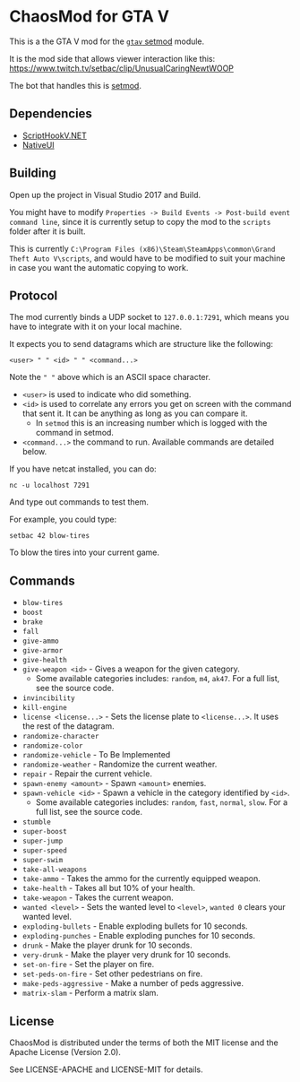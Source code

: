# ChaosMod for GTA V

This is a the GTA V mod for the [`gtav` setmod] module.

It is the mod side that allows viewer interaction like this:
https://www.twitch.tv/setbac/clip/UnusualCaringNewtWOOP

The bot that handles this is [setmod].

[`gtav` setmod]: https://github.com/udoprog/setmod#gtav
[setmod]: https://github.com/udoprog/setmod

## Dependencies

* [ScriptHookV.NET](https://www.gta5-mods.com/tools/scripthookv-net)
* [NativeUI](https://github.com/Guad/NativeUI/releases/)

## Building

Open up the project in Visual Studio 2017 and Build.

You might have to modify `Properties -> Build Events -> Post-build event command line`,
since it is currently setup to copy the mod to the `scripts` folder after it is built.

This is currently `C:\Program Files (x86)\Steam\SteamApps\common\Grand Theft Auto V\scripts`,
and would have to be modified to suit your machine in case you want the automatic copying to work.

## Protocol

The mod currently binds a UDP socket to `127.0.0.1:7291`, which means you have to integrate with it on your local machine.

It expects you to send datagrams which are structure like the following:

```
<user> " " <id> " " <command...>
```

Note the `" "` above which is an ASCII space character.

* `<user>` is used to indicate who did something.
* `<id>` is used to correlate any errors you get on screen with the command that sent it. It can be anything as long as you can compare it.
  - In `setmod` this is an increasing number which is logged with the command in setmod.
* `<command...>` the command to run. Available commands are detailed below.

If you have netcat installed, you can do:

```
nc -u localhost 7291
```

And type out commands to test them.

For example, you could type:

```
setbac 42 blow-tires
```

To blow the tires into your current game.

## Commands

* `blow-tires`
* `boost`
* `brake`
* `fall`
* `give-ammo`
* `give-armor`
* `give-health`
* `give-weapon <id>` - Gives a weapon for the given category.
  - Some available categories includes: `random`, `m4`, `ak47`.
    For a full list, see the source code.
* `invincibility`
* `kill-engine`
* `license <license...>` - Sets the license plate to `<license...>`. It uses the rest of the datagram.
* `randomize-character`
* `randomize-color`
* `randomize-vehicle` - To Be Implemented
* `randomize-weather` - Randomize the current weather.
* `repair` - Repair the current vehicle.
* `spawn-enemy <amount>` - Spawn `<amount>` enemies.
* `spawn-vehicle <id>` - Spawn a vehicle in the category identified by `<id>`.
  - Some available categories includes: `random`, `fast`, `normal`, `slow`.
    For a full list, see the source code.
* `stumble`
* `super-boost`
* `super-jump`
* `super-speed`
* `super-swim`
* `take-all-weapons`
* `take-ammo` - Takes the ammo for the currently equipped weapon.
* `take-health` - Takes all but 10% of your health.
* `take-weapon` - Takes the current weapon.
* `wanted <level>` - Sets the wanted level to `<level>`, `wanted 0` clears your wanted level.
* `exploding-bullets` - Enable exploding bullets for 10 seconds.
* `exploding-punches` - Enable exploding punches for 10 seconds.
* `drunk` - Make the player drunk for 10 seconds.
* `very-drunk` - Make the player very drunk for 10 seconds.
* `set-on-fire` - Set the player on fire.
* `set-peds-on-fire` - Set other pedestrians on fire.
* `make-peds-aggressive` - Make a number of peds aggressive.
* `matrix-slam` - Perform a matrix slam.

## License

ChaosMod is distributed under the terms of both the MIT license and the Apache License (Version 2.0).

See LICENSE-APACHE and LICENSE-MIT for details.
